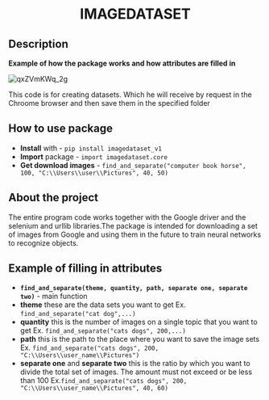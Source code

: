 <h1 align="center">IMAGEDATASET</h1>
<h2 align="center">

## Description

**Example of how the package works and how attributes are filled in**

![qxZVmKWq_2g](https://user-images.githubusercontent.com/56004530/101323835-55b4a600-387a-11eb-88c7-78e51804db35.jpg)

This code is for creating datasets.
Which he will receive by request in the Chroome browser and then save them in the specified folder

## How to use package

- **Install** with - ```pip install imagedataset_v1```
- **Import** package - ```import imagedataset.core```
- **Get download images** - ```find_and_separate("computer book horse", 100, "C:\\Users\\user\\Pictures", 40, 50) ```

## About the project

The entire program code works together with the Google driver and the selenium and urllib libraries.The package is intended for downloading a set of images from Google and using them in the future to train neural networks to recognize objects.

## Example of filling in attributes

- **```find_and_separate(theme, quantity, path, separate one, separate two)```** - main function
- **theme** these are the data sets you want to get Ex. ```find_and_separate("cat dog",...) ```
- **quantity** this is the number of images on a single topic that you want to get Ex. ```find_and_separate("cats dogs", 200,...)```
- **path** this is the path to the place where you want to save the image sets Ex. ```find_and_separate("cats dogs", 200, "C:\\Users\\user_name\\Pictures")```
- **separate one** and **separate two** this is the ratio by which you want to divide the total set of images.
The amount must not exceed or be less than 100 Ex.```find_and_separate("cats dogs", 200, "C:\\Users\\user_name\\Pictures", 40, 60)```
